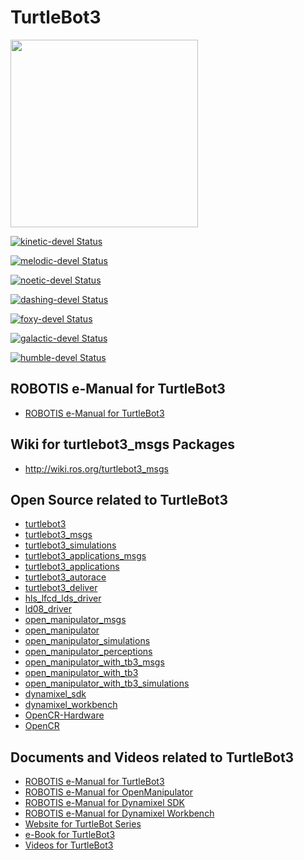 # TurtleBot3

<img src="https://github.com/ROBOTIS-GIT/emanual/blob/master/assets/images/platform/turtlebot3/logo_turtlebot3.png" width="300">

[![kinetic-devel Status](https://github.com/ROBOTIS-GIT/turtlebot3_msgs/workflows/kinetic-devel/badge.svg)](https://github.com/ROBOTIS-GIT/turtlebot3_msgs/tree/kinetic-devel)

[![melodic-devel Status](https://github.com/ROBOTIS-GIT/turtlebot3_msgs/workflows/melodic-devel/badge.svg)](https://github.com/ROBOTIS-GIT/turtlebot3_msgs/tree/melodic-devel)

[![noetic-devel Status](https://github.com/ROBOTIS-GIT/turtlebot3_msgs/workflows/noetic-devel/badge.svg)](https://github.com/ROBOTIS-GIT/turtlebot3_msgs/tree/noetic-devel)

[![dashing-devel Status](https://github.com/ROBOTIS-GIT/turtlebot3_msgs/workflows/dashing-devel/badge.svg)](https://github.com/ROBOTIS-GIT/turtlebot3_msgs/tree/dashing-devel)

[![foxy-devel Status](https://github.com/ROBOTIS-GIT/turtlebot3_msgs/workflows/foxy-devel/badge.svg)](https://github.com/ROBOTIS-GIT/turtlebot3_msgs/tree/foxy-devel)

[![galactic-devel Status](https://github.com/ROBOTIS-GIT/turtlebot3_msgs/workflows/galactic-devel/badge.svg)](https://github.com/ROBOTIS-GIT/turtlebot3_msgs/tree/galactic-devel)

[![humble-devel Status](https://github.com/ROBOTIS-GIT/turtlebot3_msgs/workflows/humble-devel/badge.svg)](https://github.com/ROBOTIS-GIT/turtlebot3_msgs/tree/humble-devel)

## ROBOTIS e-Manual for TurtleBot3
- [ROBOTIS e-Manual for TurtleBot3](http://turtlebot3.robotis.com/)

## Wiki for turtlebot3_msgs Packages
- http://wiki.ros.org/turtlebot3_msgs

## Open Source related to TurtleBot3
- [turtlebot3](https://github.com/ROBOTIS-GIT/turtlebot3)
- [turtlebot3_msgs](https://github.com/ROBOTIS-GIT/turtlebot3_msgs)
- [turtlebot3_simulations](https://github.com/ROBOTIS-GIT/turtlebot3_simulations)
- [turtlebot3_applications_msgs](https://github.com/ROBOTIS-GIT/turtlebot3_applications_msgs)
- [turtlebot3_applications](https://github.com/ROBOTIS-GIT/turtlebot3_applications)
- [turtlebot3_autorace](https://github.com/ROBOTIS-GIT/turtlebot3_autorace)
- [turtlebot3_deliver](https://github.com/ROBOTIS-GIT/turtlebot3_deliver)
- [hls_lfcd_lds_driver](https://github.com/ROBOTIS-GIT/hls_lfcd_lds_driver)
- [ld08_driver](https://github.com/ROBOTIS-GIT/ld08_driver)
- [open_manipulator_msgs](https://github.com/ROBOTIS-GIT/open_manipulator_msgs)
- [open_manipulator](https://github.com/ROBOTIS-GIT/open_manipulator)
- [open_manipulator_simulations](https://github.com/ROBOTIS-GIT/open_manipulator_simulations)
- [open_manipulator_perceptions](https://github.com/ROBOTIS-GIT/open_manipulator_perceptions)
- [open_manipulator_with_tb3_msgs](https://github.com/ROBOTIS-GIT/open_manipulator_with_tb3_msgs)
- [open_manipulator_with_tb3](https://github.com/ROBOTIS-GIT/open_manipulator_with_tb3)
- [open_manipulator_with_tb3_simulations](https://github.com/ROBOTIS-GIT/open_manipulator_with_tb3_simulations)
- [dynamixel_sdk](https://github.com/ROBOTIS-GIT/DynamixelSDK)
- [dynamixel_workbench](https://github.com/ROBOTIS-GIT/dynamixel-workbench)
- [OpenCR-Hardware](https://github.com/ROBOTIS-GIT/OpenCR-Hardware)
- [OpenCR](https://github.com/ROBOTIS-GIT/OpenCR)

## Documents and Videos related to TurtleBot3
- [ROBOTIS e-Manual for TurtleBot3](http://turtlebot3.robotis.com/)
- [ROBOTIS e-Manual for OpenManipulator](http://emanual.robotis.com/docs/en/platform/openmanipulator/)
- [ROBOTIS e-Manual for Dynamixel SDK](http://emanual.robotis.com/docs/en/software/dynamixel/dynamixel_sdk/overview/)
- [ROBOTIS e-Manual for Dynamixel Workbench](http://emanual.robotis.com/docs/en/software/dynamixel/dynamixel_workbench/)
- [Website for TurtleBot Series](http://www.turtlebot.com/)
- [e-Book for TurtleBot3](https://community.robotsource.org/t/download-the-ros-robot-programming-book-for-free/51/)
- [Videos for TurtleBot3 ](https://www.youtube.com/playlist?list=PLRG6WP3c31_XI3wlvHlx2Mp8BYqgqDURU)
